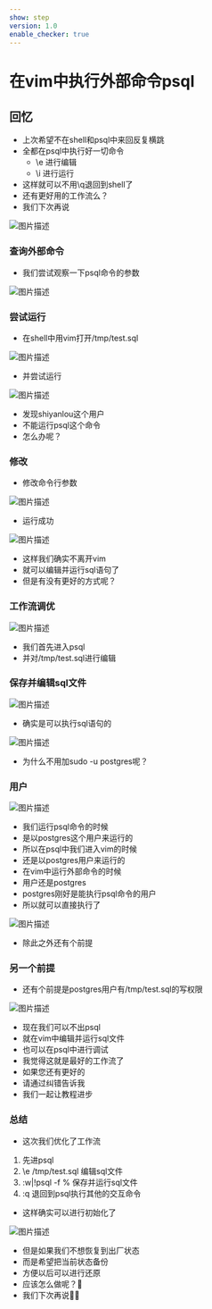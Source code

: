 ```yaml
---
show: step
version: 1.0
enable_checker: true
---
```


# 在vim中执行外部命令psql

## 回忆

- 上次希望不在shell和psql中来回反复横跳
- 全都在psql中执行好一切命令
  - \e 进行编辑
  - \i 进行运行
- 这样就可以不用\q退回到shell了
- 还有更好用的工作流么？
- 我们下次再说

![图片描述](https://doc.shiyanlou.com/courses/uid1190679-20220721-1658391401106)

### 查询外部命令

- 我们尝试观察一下psql命令的参数

![图片描述](https://doc.shiyanlou.com/courses/uid1190679-20220721-1658391837636)

### 尝试运行

- 在shell中用vim打开/tmp/test.sql

![图片描述](https://doc.shiyanlou.com/courses/uid1190679-20220721-1658391925146)

- 并尝试运行

![图片描述](https://doc.shiyanlou.com/courses/uid1190679-20220721-1658391973290)

- 发现shiyanlou这个用户
- 不能运行psql这个命令
- 怎么办呢？

### 修改

- 修改命令行参数

![图片描述](https://doc.shiyanlou.com/courses/uid1190679-20220721-1658392073411)

- 运行成功

![图片描述](https://doc.shiyanlou.com/courses/uid1190679-20220721-1658392092634)

- 这样我们确实不离开vim
- 就可以编辑并运行sql语句了
- 但是有没有更好的方式呢？

### 工作流调优

![图片描述](https://doc.shiyanlou.com/courses/uid1190679-20220721-1658392161496)

- 我们首先进入psql
- 并对/tmp/test.sql进行编辑

### 保存并编辑sql文件

![图片描述](https://doc.shiyanlou.com/courses/uid1190679-20220721-1658392252435)

- 确实是可以执行sql语句的

![图片描述](https://doc.shiyanlou.com/courses/uid1190679-20220721-1658392325616)

- 为什么不用加sudo -u postgres呢？

### 用户

![图片描述](https://doc.shiyanlou.com/courses/uid1190679-20220721-1658392460418)

- 我们运行psql命令的时候
- 是以postgres这个用户来运行的
- 所以在psql中我们进入vim的时候
- 还是以postgres用户来运行的
- 在vim中运行外部命令的时候
- 用户还是postgres
- postgres刚好是能执行psql命令的用户
- 所以就可以直接执行了

![图片描述](https://doc.shiyanlou.com/courses/uid1190679-20220721-1658392626546)

- 除此之外还有个前提

### 另一个前提

- 还有个前提是postgres用户有/tmp/test.sql的写权限

![图片描述](https://doc.shiyanlou.com/courses/uid1190679-20220721-1658390504342)

- 现在我们可以不出psql
- 就在vim中编辑并运行sql文件
- 也可以在psql中进行调试
- 我觉得这就是最好的工作流了
- 如果您还有更好的
- 请通过纠错告诉我
- 我们一起让教程进步

### 总结

- 这次我们优化了工作流

1. 先进psql
2. \e /tmp/test.sql 编辑sql文件
3. :w|!psql -f % 保存并运行sql文件
4. :q 退回到psql执行其他的交互命令

- 这样确实可以进行初始化了

![图片描述](https://doc.shiyanlou.com/courses/uid1190679-20220721-1658393108067)

- 但是如果我们不想恢复到出厂状态
- 而是希望把当前状态备份
- 方便以后可以进行还原
- 应该怎么做呢？🤔
- 我们下次再说👋🏻
